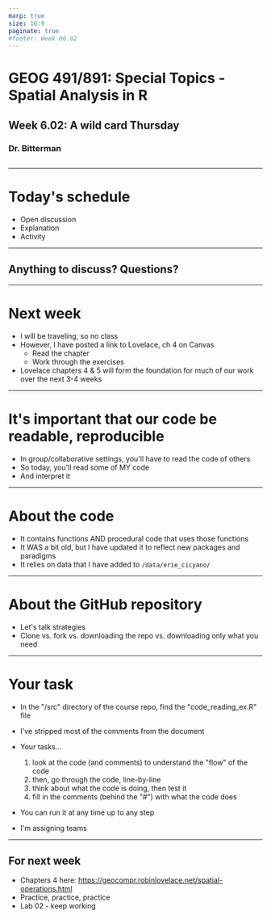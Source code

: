 ```yaml
---
marp: true
size: 16:9 
paginate: true
#footer: Week 06.02
---
```


# GEOG 491/891: Special Topics - Spatial Analysis in R

## 

## Week 6.02: A wild card Thursday

### Dr. Bitterman

## 

---

# Today's schedule

- Open discussion
- Explanation
- Activity

---

## Anything to discuss? Questions?

---

# Next week

- I will be traveling, so no class
- However, I have posted a link to Lovelace, ch 4 on Canvas
    - Read the chapter
    - Work through the exercises
- Lovelace chapters 4 & 5 will form the foundation for much of our work over the next 3-4 weeks

---

# It's important that our code be readable, reproducible

- In group/collaborative settings, you'll have to read the code of others
- So today, you'll read some of MY code
- And interpret it

---

# About the code

- It contains functions AND procedural code that uses those functions
- It WAS a bit old, but I have updated it to reflect new packages and paradigms
- It relies on data that I have added to `/data/erie_cicyano/`

---

# About the GitHub repository

- Let's talk strategies
- Clone vs. fork vs. downloading the repo vs. downloading only what you need

---

# Your task

- In the "/src" directory of the course repo, find the "code_reading_ex.R" file
- I've stripped most of the comments from the document
- Your tasks...
    1. look at the code (and comments) to understand the "flow" of the code
    2. then, go through the code, line-by-line
    3. think about what the code is doing, then test it
    4. fill in the comments (behind the "#") with what the code does

- You can run it at any time up to any step
- I'm assigning teams

---

## For next week

- Chapters 4 here: https://geocompr.robinlovelace.net/spatial-operations.html 
- Practice, practice, practice
- Lab 02 - keep working

